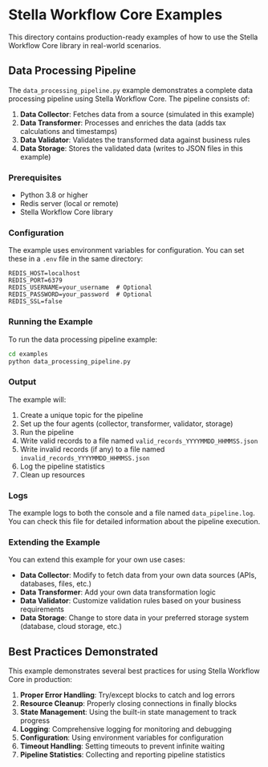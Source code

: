# Stella Workflow Core Examples

This directory contains production-ready examples of how to use the Stella Workflow Core library in real-world scenarios.

## Data Processing Pipeline

The `data_processing_pipeline.py` example demonstrates a complete data processing pipeline using Stella Workflow Core. The pipeline consists of:

1. **Data Collector**: Fetches data from a source (simulated in this example)
2. **Data Transformer**: Processes and enriches the data (adds tax calculations and timestamps)
3. **Data Validator**: Validates the transformed data against business rules
4. **Data Storage**: Stores the validated data (writes to JSON files in this example)

### Prerequisites

- Python 3.8 or higher
- Redis server (local or remote)
- Stella Workflow Core library

### Configuration

The example uses environment variables for configuration. You can set these in a `.env` file in the same directory:

```
REDIS_HOST=localhost
REDIS_PORT=6379
REDIS_USERNAME=your_username  # Optional
REDIS_PASSWORD=your_password  # Optional
REDIS_SSL=false
```

### Running the Example

To run the data processing pipeline example:

```bash
cd examples
python data_processing_pipeline.py
```

### Output

The example will:

1. Create a unique topic for the pipeline
2. Set up the four agents (collector, transformer, validator, storage)
3. Run the pipeline
4. Write valid records to a file named `valid_records_YYYYMMDD_HHMMSS.json`
5. Write invalid records (if any) to a file named `invalid_records_YYYYMMDD_HHMMSS.json`
6. Log the pipeline statistics
7. Clean up resources

### Logs

The example logs to both the console and a file named `data_pipeline.log`. You can check this file for detailed information about the pipeline execution.

### Extending the Example

You can extend this example for your own use cases:

- **Data Collector**: Modify to fetch data from your own data sources (APIs, databases, files, etc.)
- **Data Transformer**: Add your own data transformation logic
- **Data Validator**: Customize validation rules based on your business requirements
- **Data Storage**: Change to store data in your preferred storage system (database, cloud storage, etc.)

## Best Practices Demonstrated

This example demonstrates several best practices for using Stella Workflow Core in production:

1. **Proper Error Handling**: Try/except blocks to catch and log errors
2. **Resource Cleanup**: Properly closing connections in finally blocks
3. **State Management**: Using the built-in state management to track progress
4. **Logging**: Comprehensive logging for monitoring and debugging
5. **Configuration**: Using environment variables for configuration
6. **Timeout Handling**: Setting timeouts to prevent infinite waiting
7. **Pipeline Statistics**: Collecting and reporting pipeline statistics 